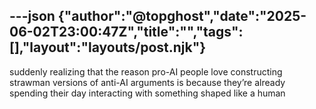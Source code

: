---json
{"author":"@topghost","date":"2025-06-02T23:00:47Z","title":"","tags":[],"layout":"layouts/post.njk"}
---
suddenly realizing that the reason pro-AI people love constructing strawman versions of anti-AI arguments is because they&#x2019;re already spending their day interacting with something shaped like a human
